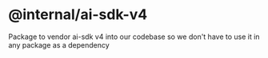 # @internal/ai-sdk-v4

Package to vendor ai-sdk v4 into our codebase so we don't have to use it in any package as a dependency
